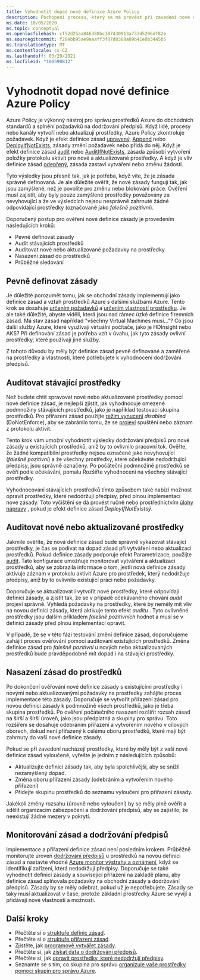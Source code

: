 ```yaml
---
title: Vyhodnotit dopad nové definice Azure Policy
description: Pochopení procesu, který se má provést při zavedení nové definice zásady do prostředí Azure
ms.date: 10/05/2020
ms.topic: conceptual
ms.openlocfilehash: cf52d25aa846388bc387430913a733d5206df82e
ms.sourcegitcommit: f28ebb95ae9aaaff3f87d8388a09b41e0b3445b5
ms.translationtype: MT
ms.contentlocale: cs-CZ
ms.lasthandoff: 03/29/2021
ms.locfileid: "100590812"
---
```

# <a name="evaluate-the-impact-of-a-new-azure-policy-definition"></a>Vyhodnotit dopad nové definice Azure Policy

Azure Policy je výkonný nástroj pro správu prostředků Azure do obchodních standardů a splnění požadavků na dodržování předpisů. Když lidé, procesy nebo kanály vytvoří nebo aktualizují prostředky, Azure Policy zkontroluje požadavek. Když je efekt definice zásad [upravený](./effects.md#modify), [Append](./effects.md#deny) nebo [DeployIfNotExists](./effects.md#deployifnotexists), zásady změní požadavek nebo přidá do něj. Když je efekt definice zásad [audit](./effects.md#audit) nebo [AuditIfNotExists](./effects.md#auditifnotexists), zásada způsobí vytvoření položky protokolu aktivit pro nové a aktualizované prostředky. A když je vliv definice zásad [odepřený](./effects.md#deny), zásada zastaví vytváření nebo změnu žádosti.

Tyto výsledky jsou přesně tak, jak je potřeba, když víte, že je zásada správně definovaná. Je ale důležité ověřit, že nové zásady fungují tak, jak jsou zamýšlené, než je povolíte pro změnu nebo blokování práce. Ověření musí zajistit, aby byly pouze zamýšlené prostředky považovány za nevyhovující a že ve výsledcích nejsou nesprávně zahrnuté žádné odpovídající prostředky (označované jako _falešně pozitivní_).

Doporučený postup pro ověření nové definice zásady je provedením následujících kroků:

- Pevně definovat zásady
- Audit stávajících prostředků
- Auditovat nové nebo aktualizované požadavky na prostředky
- Nasazení zásad do prostředků
- Průběžné sledování

## <a name="tightly-define-your-policy"></a>Pevně definovat zásady

Je důležité porozumět tomu, jak se obchodní zásady implementují jako definice zásad a vztah prostředků Azure s dalšími službami Azure. Tento krok se dosahuje [určením požadavků](../tutorials/create-custom-policy-definition.md#identify-requirements) a [určením vlastností prostředku](../tutorials/create-custom-policy-definition.md#determine-resource-properties).
Je ale také důležité, abyste viděli, která jsou nad rámec úzké definice firemních zásad. Má stav zásad například "všechny Virtual Machines musí..."? Co jsou další služby Azure, které využívají virtuální počítače, jako je HDInsight nebo AKS? Při definování zásad je potřeba vzít v úvahu, jak tyto zásady ovlivní prostředky, které používají jiné služby.

Z tohoto důvodu by měly být definice zásad pevně definované a zaměřené na prostředky a vlastnosti, které potřebujete k vyhodnocení dodržování předpisů.

## <a name="audit-existing-resources"></a>Auditovat stávající prostředky

Než budete chtít spravovat nové nebo aktualizované prostředky pomocí nové definice zásad, je nejlepší zjistit, jak vyhodnocuje omezené podmnožiny stávajících prostředků, jako je například testovací skupina prostředků. Pro přiřazení zásad použijte [režim vynucení](./assignment-structure.md#enforcement-mode) _disabled_ (DoNotEnforce), aby se zabránilo tomu, že se [projeví](./effects.md) spuštění nebo záznam z protokolu aktivit.

Tento krok vám umožní vyhodnotit výsledky dodržování předpisů pro nové zásady u existujících prostředků, aniž by to ovlivnilo pracovní tok. Ověřte, že žádné kompatibilní prostředky nejsou označené jako nevyhovující (_falešně pozitivní_) a že všechny prostředky, které očekáváte nedodržující předpisy, jsou správně označeny.
Po počáteční podmnožině prostředků se ověří podle očekávání, pomalu Rozšiřte vyhodnocení na všechny stávající prostředky.

Vyhodnocování stávajících prostředků tímto způsobem také nabízí možnost opravit prostředky, které nedodržují předpisy, před plnou implementací nové zásady. Toto vyčištění se dá provést ručně nebo prostřednictvím [úlohy nápravy](../how-to/remediate-resources.md) , pokud je efekt definice zásad _DeployIfNotExistsý_.

## <a name="audit-new-or-updated-resources"></a>Auditovat nové nebo aktualizované prostředky

Jakmile ověříte, že nová definice zásad bude správně vykazovat stávající prostředky, je čas se podívat na dopad zásad při vytváření nebo aktualizaci prostředků. Pokud definice zásady podporuje efekt Parametrizace, použijte [audit](./effects.md#audit). Tato konfigurace umožňuje monitorovat vytváření a aktualizaci prostředků, aby se zobrazila informace o tom, jestli nová definice zásady aktivuje záznam v protokolu aktivit Azure pro prostředek, který nedodržuje předpisy, aniž by to ovlivnilo existující práci nebo požadavky.

Doporučuje se aktualizovat i vytvořit nové prostředky, které odpovídají definici zásady, a zjistit tak, že se v případě očekávaného chování _audit_ projeví správně. Vyhledá požadavky na prostředky, které by neměly mít vliv na novou definici zásady, která aktivuje tento efekt _auditu_ .
Tyto ovlivněné prostředky jsou dalším příkladem _falešně pozitivních_ hodnot a musí se v definici zásady před plnou implementací opravit.

V případě, že se v této fázi testování změní definice zásad, doporučujeme zahájit proces ověřování pomocí auditování existujících prostředků. Změna definice zásad pro _falešně pozitivní_ u nových nebo aktualizovaných prostředků bude pravděpodobně mít dopad i na stávající prostředky.

## <a name="deploy-your-policy-to-resources"></a>Nasazení zásad do prostředků

Po dokončení ověřování nové definice zásady s existujícími prostředky i novými nebo aktualizovanými požadavky na prostředky zahájíte proces implementace této zásady. Doporučuje se vytvořit přiřazení zásad pro novou definici zásady k podmnožině všech prostředků, jako je třeba skupina prostředků. Po ověření počátečního nasazení rozšířit rozsah zásad na širší a širší úroveň, jako jsou předplatná a skupiny pro správu. Toto rozšíření se dosahuje odebráním přiřazení a vytvořením nového v cílových oborech, dokud není přiřazený k celému oboru prostředků, které mají být zahrnuty do vaší nové definice zásady.

Pokud se při zavedení nacházejí prostředky, které by měly být z vaší nové definice zásad vyloučené, vyřešte je jedním z následujících způsobů:

- Aktualizujte definici zásady tak, aby byla spolehlivější, aby se snížil nezamýšlený dopad.
- Změna oboru přiřazení zásady (odebráním a vytvořením nového přiřazení)
- Přidejte skupinu prostředků do seznamu vyloučení pro přiřazení zásady.

Jakékoli změny rozsahu (úrovně nebo vyloučení) by se měly plně ověřit a sdělit organizacím zabezpečení a dodržování předpisů, aby se zajistilo, že neexistují žádné mezery v pokrytí.

## <a name="monitor-your-policy-and-compliance"></a>Monitorování zásad a dodržování předpisů

Implementace a přiřazení definice zásad není posledním krokem. Průběžně monitorujte úroveň [dodržování předpisů](../how-to/get-compliance-data.md) u prostředků na novou definici zásad a nastavte vhodné [Azure monitor výstrahy a oznámení,](../../../azure-monitor/alerts/alerts-overview.md) když se identifikují zařízení, která nedodržují předpisy. Doporučuje se také vyhodnotit definici zásady a související přiřazení na základě plánu, aby definice zásad splňovala požadavky na obchodní zásady a dodržování předpisů. Zásady by se měly odebrat, pokud už je nepotřebujete. Zásady se taky musí aktualizovat v čase, protože základní prostředky Azure se vyvíjí a přidávají nové vlastnosti a možnosti.

## <a name="next-steps"></a>Další kroky

- Přečtěte si o [struktuře definic zásad](./definition-structure.md).
- Přečtěte si o [struktuře přiřazení zásad](./assignment-structure.md).
- Zjistěte, jak [programově vytvářet zásady](../how-to/programmatically-create.md).
- Přečtěte si, jak [získat data o dodržování předpisů](../how-to/get-compliance-data.md).
- Přečtěte si, jak [opravit prostředky, které nedodržují předpisy](../how-to/remediate-resources.md).
- Seznamte se s tím, co skupina pro správu [organizuje vaše prostředky pomocí skupin pro správu Azure](../../management-groups/overview.md).